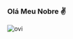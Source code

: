 ### Olá Meu Nobre ✌

<img src="https://github-readme-stats.vercel.app/api/top-langs?username=jeffersonsebastiao&show_icons=true&locale=en&layout=compact&theme=chartreuse-dark" alt="ovi" />
